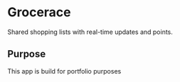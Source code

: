 # Grocerace

Shared shopping lists with real-time updates and points.

## Purpose

This app is build for portfolio purposes